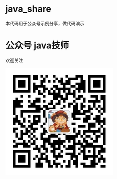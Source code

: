 # java_share
本代码用于公众号示例分享，做代码演示

# 公众号 java技师
欢迎关注

![image](https://github.com/yzgod/java_share/blob/master/img/%E5%85%AC%E4%BC%97%E5%8F%B7%E4%BA%8C%E7%BB%B4%E7%A0%81.jpg)
